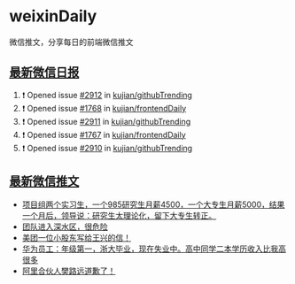 # weixinDaily
微信推文，分享每日的前端微信推文

## [最新微信日报](https://github.com/kujian/weixinDaily/issues)

<!--START_SECTION:activity-->
1. ❗ Opened issue [#2912](https://github.com/kujian/githubTrending/issues/2912) in [kujian/githubTrending](https://github.com/kujian/githubTrending)
2. ❗ Opened issue [#1768](https://github.com/kujian/frontendDaily/issues/1768) in [kujian/frontendDaily](https://github.com/kujian/frontendDaily)
3. ❗ Opened issue [#2911](https://github.com/kujian/githubTrending/issues/2911) in [kujian/githubTrending](https://github.com/kujian/githubTrending)
4. ❗ Opened issue [#1767](https://github.com/kujian/frontendDaily/issues/1767) in [kujian/frontendDaily](https://github.com/kujian/frontendDaily)
5. ❗ Opened issue [#2910](https://github.com/kujian/githubTrending/issues/2910) in [kujian/githubTrending](https://github.com/kujian/githubTrending)
<!--END_SECTION:activity-->


## [最新微信推文](https://weixin.qdkfweb.cn/)

<!-- BLOG-POST-LIST:START -->
- [项目组两个实习生，一个985研究生月薪4500，一个大专生月薪5000，结果一个月后，领导说：研究生太理论化，留下大专生转正。](https://weixin.qdkfweb.cn/60086.html)
- [团队进入深水区，很危险](https://weixin.qdkfweb.cn/60085.html)
- [美团一位小股东写给王兴的信！](https://weixin.qdkfweb.cn/60098.html)
- [华为员工：年级第一，浙大毕业，现在失业中。高中同学二本学历收入比我高很多](https://weixin.qdkfweb.cn/60095.html)
- [阿里合伙人樊路远道歉了！](https://weixin.qdkfweb.cn/60099.html)
<!-- BLOG-POST-LIST:END -->